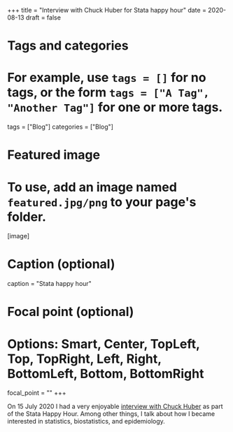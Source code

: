 +++
title = "Interview with Chuck Huber for Stata happy hour"
date = 2020-08-13
draft = false

# Tags and categories
# For example, use `tags = []` for no tags, or the form `tags = ["A Tag", "Another Tag"]` for one or more tags.
tags = ["Blog"]
categories = ["Blog"]

# Featured image
# To use, add an image named `featured.jpg/png` to your page's folder. 
[image]
  # Caption (optional)
  caption = "Stata happy hour"

  # Focal point (optional)
  # Options: Smart, Center, TopLeft, Top, TopRight, Left, Right, BottomLeft, Bottom, BottomRight
  focal_point = ""
+++

On 15 July 2020 I had a very enjoyable [interview with Chuck Huber](https://www.facebook.com/StataCorp/videos/712138249583264) as part of the Stata Happy Hour. Among other things, I talk about how I became interested in statistics, biostatistics, and epidemiology.




